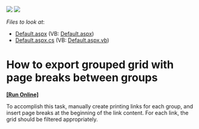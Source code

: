 <!-- default badges list -->
[![](https://img.shields.io/badge/Open_in_DevExpress_Support_Center-FF7200?style=flat-square&logo=DevExpress&logoColor=white)](https://supportcenter.devexpress.com/ticket/details/E1597)
[![](https://img.shields.io/badge/📖_How_to_use_DevExpress_Examples-e9f6fc?style=flat-square)](https://docs.devexpress.com/GeneralInformation/403183)
<!-- default badges end -->
<!-- default file list -->
*Files to look at*:

* [Default.aspx](./CS/WebApplication211/Default.aspx) (VB: [Default.aspx](./VB/WebApplication211/Default.aspx))
* [Default.aspx.cs](./CS/WebApplication211/Default.aspx.cs) (VB: [Default.aspx.vb](./VB/WebApplication211/Default.aspx.vb))
<!-- default file list end -->
# How to export grouped grid with page breaks between groups
<!-- run online -->
**[[Run Online]](https://codecentral.devexpress.com/e1597)**
<!-- run online end -->


<p>To accomplish this task, manually create printing links for each group, and insert page breaks at the beginning of the link content. For each link, the grid should be filtered appropriately.</p>

<br/>


